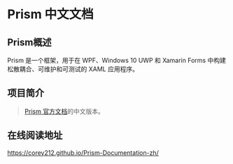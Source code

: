 # Prism 中文文档

## Prism概述
Prism 是一个框架，用于在 WPF、Windows 10 UWP 和 Xamarin Forms 中构建松散耦合、可维护和可测试的 XAML 应用程序。

## 项目简介
> [Prism 官方文档](https://docs.prismlibrary.com/docs/)的中文版本。

## 在线阅读地址
https://corey212.github.io/Prism-Documentation-zh/